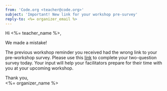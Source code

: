 ```yaml
---
from: 'Code.org <teacher@code.org>'
subject: 'Important! New link for your workshop pre-survey'
reply-to: <%= organizer_email %>
---
```


Hi <%= teacher_name %>,

We made a mistake! 

The previous workshop reminder you received had the wrong link to your pre-workshop survey. 
Please use this [link](<%= pre_workshop_survey_url %>) to complete your two-question survey today. 
Your input will help your facilitators prepare for their time with you at your upcoming workshop.

Thank you,  
<%= organizer_name %>
